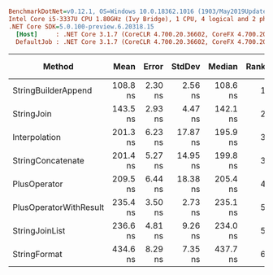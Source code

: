 ``` ini

BenchmarkDotNet=v0.12.1, OS=Windows 10.0.18362.1016 (1903/May2019Update/19H1)
Intel Core i5-3337U CPU 1.80GHz (Ivy Bridge), 1 CPU, 4 logical and 2 physical cores
.NET Core SDK=5.0.100-preview.6.20318.15
  [Host]     : .NET Core 3.1.7 (CoreCLR 4.700.20.36602, CoreFX 4.700.20.37001), X64 RyuJIT  [AttachedDebugger]
  DefaultJob : .NET Core 3.1.7 (CoreCLR 4.700.20.36602, CoreFX 4.700.20.37001), X64 RyuJIT


```
|                 Method |     Mean |   Error |   StdDev |   Median | Rank |  Gen 0 | Gen 1 | Gen 2 | Allocated |
|----------------------- |---------:|--------:|---------:|---------:|-----:|-------:|------:|------:|----------:|
|    StringBuilderAppend | 108.8 ns | 2.30 ns |  2.56 ns | 108.6 ns |    1 | 0.0918 |     - |     - |     144 B |
|             StringJoin | 143.5 ns | 2.93 ns |  4.47 ns | 142.1 ns |    2 | 0.0663 |     - |     - |     104 B |
|          Interpolation | 201.3 ns | 6.23 ns | 17.87 ns | 195.9 ns |    3 | 0.0863 |     - |     - |     136 B |
|      StringConcatenate | 201.4 ns | 5.27 ns | 14.95 ns | 199.8 ns |    3 | 0.0865 |     - |     - |     136 B |
|           PlusOperator | 209.5 ns | 6.44 ns | 18.38 ns | 205.4 ns |    4 | 0.0865 |     - |     - |     136 B |
| PlusOperatorWithResult | 235.4 ns | 3.50 ns |  2.73 ns | 235.1 ns |    5 | 0.1223 |     - |     - |     192 B |
|         StringJoinList | 236.6 ns | 4.81 ns |  9.26 ns | 234.0 ns |    5 | 0.0505 |     - |     - |      80 B |
|           StringFormat | 434.6 ns | 8.29 ns |  7.35 ns | 437.7 ns |    6 | 0.0663 |     - |     - |     104 B |
